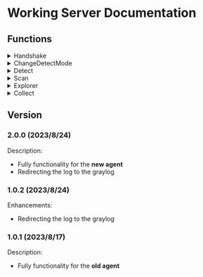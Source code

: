 # Working Server Documentation

## Functions
<details>
<summary>Handshake</summary>

| Direction      | TaskName            | Format           | Msg e.g.                                                                                                                                                                                | Note |
| -------------- | ------------------- | ---------------- | --------------------------------------------------------------------------------------------------------------------------------------------------------------------------------------- | ---- |
| Agent → Server | GiveInfo            | AgentInfo        | <nobr><details><summary>AgentInfo</summary> x64\|Windows 10 Home\|DESKTOP\-LD2C4NP\|SYSTEM\|3\.4\.2\.0,1988,1989\|20230815110126\|569a2191ae414802a5a72bc0b8e0bd1e\|0 </details></nobr> |      |
| Server → Agent | OpenCheckThread     | AgentID          | <nobr><details><summary>AgentID</summary> 6b75775ef8854658a595286f6f051399 </details></nobr>                                                                                            |      |
| Agent → Server | GiveDetectInfoFirst | process\|network | 0\|0                                                                                                                                                                                    |      |
| Server → Agent | UpdateDetectMode    | process\|network | 0\|0                                                                                                                                                                                    |      |
| Agent → Server | GiveDetectInfo      | process\|network | 0\|0                                                                                                                                                                                    |      |
| Server → Agent | CheckConnect        | \(Heartbeat\)    | 0\|0                                                                                                                                                                                    |      |

</details>

<details>

<summary>ChangeDetectMode</summary>

| Direction      	| TaskName         	| Format           	| Msg e.g. 	| Note 	|
|----------------	|------------------	|------------------	|----------	|------	|
| User → Server  	| ChangeDetectMode 	| process\|network 	| 0\|0     	|      	|
| Server → Agent 	| UpdateDetectMode 	| process\|network 	| 0\|0     	|      	|
| Agent → Server 	| GiveDetectInfo   	| process\|network 	| 0\|0     	|      	|

</details>

<details>

<summary>Detect</summary>

| Direction      | TaskName              | Format                                      | Msg e.g.                                                                                                                          | Note                                                        |
| -------------- | --------------------- | ------------------------------------------- | --------------------------------------------------------------------------------------------------------------------------------- | ----------------------------------------------------------- |
| Agent → Server | GiveDetectNetwork     | <nobr>\{struct MemoryNetworkDetect\}</nobr> | <nobr><details><summary>MemoryNetworkDetect</summary> 104984\|13.107.42.16:443\|1690922105\|1690080351\|0\|52365</details></nobr> |                                                             |
| Server → Agent | DataRight             |                                             |                                                                                                                                   |                                                             |
| Agent → Server | GiveDetectProcessFrag | <nobr>\(detect data fragment\)</nobr>       |                                                                                                                                   | <nobr>Split into multiple fragments if it's too long</nobr> |
| Server → Agent | DataRight             |                                             |                                                                                                                                   |                                                             |
| Agent → Server | GiveDetectProcess     | <nobr>\{struct Memory\}</nobr>              | <nobr><details><summary>Memory</summary></details></nobr>                                                                         | <nobr>Single or the last one</nobr>                         |
| Server → Agent | DataRight             |                                             |                                                                                                                                   |                                                             |
| Server → Agent | DataRight             |                                             |                                                                                                                                   |                                                             |

<blockquote>
<details><summary><em>MemoryNetworkDetect</em></summary>
    ProcessId <code>int</code><br>
    Address <code>string</code><br>
    Timestamp <code>int</code><br>
    ProcessCreateTime <code>int</code><br>
    ConnectionINorOUT <code>bool</code><br>
    AgentPort <code>int</code>
</details>
</blockquote>

<blockquote>
<details><summary><em>Memory</em></summary>
    ProcessName <code>string</code><br>
    ProcessCreateTime <code>int</code><br>
    DynamicCommand <code>string</code><br>
    ProcessMD5 <code>string</code><br>
    ProcessPath <code>string </code><br>
    ParentProcessId <code>int </code><br>
    ParentProcessName <code>string</code><br>
    ParentProcessPath <code>string</code><br>
    DigitalSign <code>string</code><br>
    ProcessId <code>int</code><br>
    InjectActive <code>string</code><br>
    ProcessBeInjected <code>int</code><br>
    Boot <code>string</code><br>
    Hide <code>string</code><br>
    ImportOtherDLL <code>string</code><br>
    Hook <code>string</code><br>
    ProcessConnectIP <code>string</code><br>
    RiskLevel <code>int</code><br>
    Mode <code>string</code>
</details>
</blockquote>

</details>

<details>

<summary>Scan</summary>



</details>

<details>

<summary>Explorer</summary>



</details>

<details>

<summary>Collect</summary>



</details>

## Version

### 2.0.0 (2023/8/24)
Description:
- Fully functionality for the **new agent**
- Redirecting the log to the graylog

### 1.0.2 (2023/8/24)
Enhancements:
- Redirecting the log to the graylog

### 1.0.1 (2023/8/17)
Description:
- Fully functionality for the **old agent**

